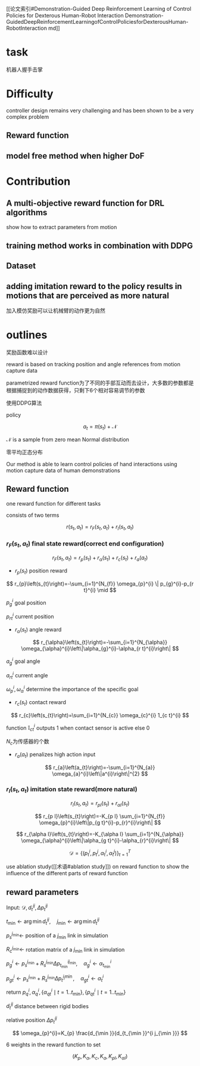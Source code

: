 [[论文索引#Demonstration-Guided Deep Reinforcement Learning of Control Policies for Dexterous Human-Robot Interaction Demonstration-GuidedDeepReinforcementLearningofControlPoliciesforDexterousHuman-RobotInteraction md]]

# task

机器人握手击掌

# Difficulty

controller design remains very challenging and has been
shown to be a very complex problem

## Reward function

## model free method when higher DoF

# Contribution

## A multi-objective reward function for DRL algorithms

show how to extract parameters from motion

## training method works in combination with DDPG

## Dataset

## adding imitation reward to the policy results in motions that are perceived as more natural

加入模仿奖励可以让机械臂的动作更为自然

# outlines

奖励函数难以设计

reward is based on tracking position and angle references from motion capture data

parametrized reward function为了不同的手部互动而去设计，大多数的参数都是根据捕捉到的动作数据获得，只剩下6个相对容易调节的参数

使用DDPG算法

policy

$$
 a_{t}=\pi\left(s_{t}\right)+\mathcal{N} 
$$

$\mathcal{N}$ is a sample from zero mean Normal distribution

零平均正态分布

Our method is able to learn control policies of hand interactions
using motion capture data of human demonstrations

## Reward function

one reward function for different tasks

consists of two terms

$$
 r\left(s_{t}, a_{t}\right)=r_{F}\left(s_{t}, a_{t}\right)+r_{I}\left(s_{t}, a_{t}\right) 
$$

### $r_{F}\left(s_{t}, a_{t}\right)$ final state reward(correct end configuration)

$$
 r_{F}\left(s_{t}, a_{t}\right)=r_{p}\left(s_{t}\right)+r_{\alpha}\left(s_{t}\right)+r_{c}\left(s_{t}\right)+r_{a}\left(a_{t}\right) 
$$

- $r_{p}\left(s_{t}\right)$ position reward

$$
 r_{p}\left(s_{t}\right)=-\sum_{i=1}^{N_{f}} \omega_{p}^{i} \| p_{g}^{i}-p_{r t}^{i} \mid 
$$

$p_{g}^{i}$ goal position

$p_{r t}^{i}$ current position

- $r_{\alpha}\left(s_{t}\right)$ angle reward

$$
 r_{\alpha}\left(s_{t}\right)=-\sum_{i=1}^{N_{\alpha}} \omega_{\alpha}^{i}\left\|\alpha_{g}^{i}-\alpha_{r t}^{i}\right\| 
$$

$a_{g}^{i}$ goal angle

$a_{r t}^{i}$ current angle

$\omega_{p}^{i}, \omega_{\alpha}^{i}$ determine the importance of the specific goal

- $r_{c}\left(s_{t}\right)$ contact reward

$$
 r_{c}\left(s_{t}\right)=\sum_{i=1}^{N_{c}} \omega_{c}^{i} 1_{c t}^{i} 
$$

function $\mathbb{I}_{c t}^{i}$ outputs 1 when contact sensor is active else 0

$N_c$为传感器的个数

- $r_{a}\left(a_{t}\right)$ penalizes high action input

$$
 r_{a}\left(a_{t}\right)=-\sum_{i=1}^{N_{a}} \omega_{a}^{i}\left\|a^{i}\right\|^{2} 
$$

### $r_{I}\left(s_{t}, a_{t}\right)$ imitation state reward(more natural)

$$
 r_{I}\left(s_{t}, a_{t}\right)=r_{p I}\left(s_{t}\right)+r_{\alpha I}\left(s_{t}\right) 
$$

$$
 r_{p I}\left(s_{t}\right)=-K_{p I} \sum_{i=1}^{N_{f}} \omega_{p}^{i}\left\|p_{g t}^{i}-p_{r}^{i}\right\| 
$$

$$
 r_{\alpha I}\left(s_{t}\right)=-K_{\alpha I} \sum_{i=1}^{N_{\alpha}} \omega_{\alpha}^{i}\left\|\alpha_{g t}^{i}-\alpha_{r}^{i}\right\| 
$$

$$\mathcal{D}=
 \left\{\left(p_{t}^{i}, p_{t}^{j}, \alpha_{t}^{i}, \alpha_{t}^{j}\right)\right\}_{t=1}^{T} 
$$

use ablation study([[术语#ablation study]]) on reward function to show the influence of the different parts of reward function

## reward parameters

Input: $\mathcal{D}, d_{t}^{i j}, \Delta p_{t}^{i j}$

$t_{\min } \leftarrow \arg \min d_{t}^{i j}, \quad j_{\min } \leftarrow \arg \min d_{t}^{i j}$

$p_{s}^{j_{\min }} \leftarrow$ position of a $j_{\min }$ link in simulation

$R_{\mathrm{c}}^{j_{\min }} \leftarrow$ rotation matrix of a $j_{\min }$ link in simulation

$p_{g}^{i} \leftarrow p_{s}^{j_{\min }}+R_{s}^{j_{\min }} \Delta p_{t_{\min }}^{i j_{\min }}, \quad \alpha_{g}^{i} \leftarrow \alpha_{t_{\min }}^{i}$

$p_{g t}^{i} \leftarrow p_{s}^{j_{\min }}+R_{s}^{j_{\min }} \Delta p_{t}^{i_{j} \min }, \quad \alpha_{g t}^{i} \leftarrow \alpha_{t}^{i}$

return $p_{q}^{i}, \alpha_{q}^{i},\left\{\alpha_{q t}^{i} \mid t=1 . . t_{\min }\right\},\left\{p_{q t}^{i} \mid t=1 . . t_{\min }\right\}$

$d_{t}^{i j}$ distance between rigid bodies

relative position $\Delta p_{t}^{i j}$

$$
 \omega_{p}^{i}=K_{p} \frac{d_{\min }}{d_{t_{\min }}^{i j_{\min }}} 
$$

6 weights in the reward function to set

$$
 \left(K_{p}, K_{\alpha}, K_{c}, K_{a}, K_{p I}, K_{\alpha I}\right) 
$$

